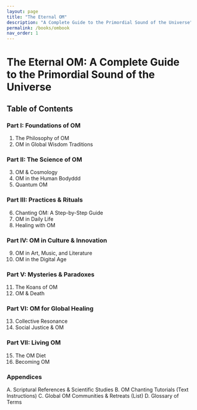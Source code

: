 ```yaml
---
layout: page
title: "The Eternal OM"
description: "A Complete Guide to the Primordial Sound of the Universe"
permalink: /books/ombook
nav_order: 1
---
```


# The Eternal OM: A Complete Guide to the Primordial Sound of the Universe

## Table of Contents
### Part I: Foundations of OM
1. The Philosophy of OM
2. OM in Global Wisdom Traditions
### Part II: The Science of OM
3. OM & Cosmology
4. OM in the Human Bodyddd
5. Quantum OM
### Part III: Practices & Rituals
6. Chanting OM: A Step-by-Step Guide
7. OM in Daily Life
8. Healing with OM
### Part IV: OM in Culture & Innovation
9. OM in Art, Music, and Literature
10. OM in the Digital Age
### Part V: Mysteries & Paradoxes
11. The Koans of OM
12. OM & Death
### Part VI: OM for Global Healing
13. Collective Resonance
14. Social Justice & OM
### Part VII: Living OM
15. The OM Diet
16. Becoming OM
### Appendices
A. Scriptural References & Scientific Studies
B. OM Chanting Tutorials (Text Instructions)
C. Global OM Communities & Retreats (List)
D. Glossary of Terms
